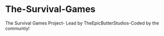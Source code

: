 The-Survival-Games
==================

The Survival Games Project- Lead by TheEpicButterStudios-Coded by the communtiy!

